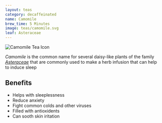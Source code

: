 ```yaml
---
layout: teas
category: decaffeinated
name: Camomile
brew_time: 5 Minutes
image: teas/camomile.svg
leaf: Asteraceae
---
```


![Camomile Tea Icon]({{site.baseurl}}/images/camomile.svg)

*Camomile* is the common name for several daisy-like plants of the family [*Asteraceae*](http://en.wikipedia.org/wiki/Asteraceae) that are commonly used to make a herb infusion that can help to induce sleep

## Benefits

- Helps with sleeplessness
- Reduce anxiety
- Fight common colds and other viruses
- Filled with antioxidents
- Can sooth skin iritation